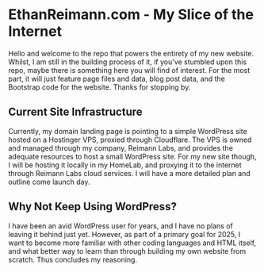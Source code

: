 # EthanReimann.com - My Slice of the Internet
Hello and welcome to the repo that powers the entirety of my new website. Whilst, I am still in the building process of it, if you've stumbled upon this repo, maybe there is something here you will find of interest. For the most part, it will just feature page files and data, blog post data, and the Bootstrap code for the website. Thanks for stopping by.
## Current Site Infrastructure
Currently, my domain landing page is pointing to a simple WordPress site hosted on a Hostinger VPS, proxied through Cloudflare. The VPS is owned and managed through my company, Reimann Labs, and provides the adequate resources to host a small WordPress site. For my new site though, I will be hosting it locally in my HomeLab, and proxying it to the internet through Reimann Labs cloud services. I will have a more detailed plan and outline come launch day.
## Why Not Keep Using WordPress?
I have been an avid WordPress user for years, and I have no plans of leaving it behind just yet. However, as part of a primary goal for 2025, I want to become more familiar with other coding languages and HTML itself, and what better way to learn than through building my own website from scratch. Thus concludes my reasoning.
